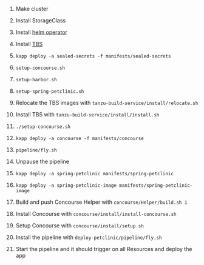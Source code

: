 1. Make cluster
1. Install StorageClass
1. Install [helm operator](https://github.com/techgnosis/helm-operator)
1. Install [TBS](https://github.com/techgnosis/tanzu-build-service)
1. `kapp deploy -a sealed-secrets -f manifests/sealed-secrets`
1. `setup-concourse.sh`
1. `setup-harbor.sh`
1. `setup-spring-petclinic.sh`


1. Relocate the TBS images with `tanzu-build-service/install/relocate.sh`
1. Install TBS with `tanzu-build-service/install/install.sh`
1. `./setup-concourse.sh`
1. `kapp deploy -a concourse -f manifests/concourse`
1. `pipeline/fly.sh`
1. Unpause the pipeline
1. `kapp deploy -a spring-petclinic manifests/spring-petclinic`
1. `kapp deploy -a spring-petclinic-image manifests/spring-petclinic-image`

1. Build and push Concourse Helper with `concourse/Helper/build.sh 1`
1. Install Concourse with `concourse/install/install-concourse.sh`
1. Setup Concourse with `concourse/install/setup.sh`
1. Install the pipeline with `deploy-petclinic/pipeline/fly.sh`
1. Start the pipeline and it should trigger on all Resources and deploy the app